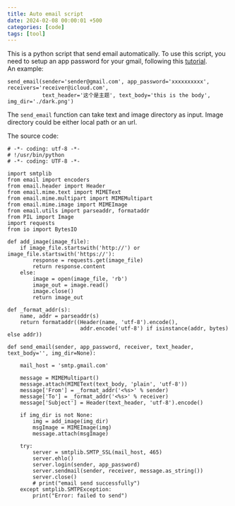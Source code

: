 ```yaml
---
title: Auto email script
date: 2024-02-08 00:00:01 +500
categories: [code]
tags: [tool]
---
```

This is a python script that send email automatically. To use this script, you need to setup an app password for your gmail, following this [tutorial](https://support.google.com/accounts/answer/185833).<br /> 
An example:
```
send_email(sender='sender@gmail.com', app_password='xxxxxxxxxx', receivers='receiver@icloud.com',
           text_header='这个是主题', text_body='this is the body', img_dir='./dark.png')
```
The `send_email` function can take text and image directory as input. Image directory could be either local path or an url. 

The source code:
```
# -*- coding: utf-8 -*-
# !/usr/bin/python
# -*- coding: UTF-8 -*-

import smtplib
from email import encoders
from email.header import Header
from email.mime.text import MIMEText
from email.mime.multipart import MIMEMultipart
from email.mime.image import MIMEImage
from email.utils import parseaddr, formataddr
from PIL import Image
import requests
from io import BytesIO

def add_image(image_file):
    if image_file.startswith('http://') or image_file.startswith('https://'):
        response = requests.get(image_file)
        return response.content
    else:
        image = open(image_file, 'rb')
        image_out = image.read()
        image.close()
        return image_out

def _format_addr(s):
    name, addr = parseaddr(s)
    return formataddr((Header(name, 'utf-8').encode(),
                       addr.encode('utf-8') if isinstance(addr, bytes) else addr))

def send_email(sender, app_password, receiver, text_header, text_body='', img_dir=None):

    mail_host = 'smtp.gmail.com'

    message = MIMEMultipart()
    message.attach(MIMEText(text_body, 'plain', 'utf-8'))
    message['From'] = _format_addr('<%s>' % sender)
    message['To'] = _format_addr('<%s>' % receiver)
    message['Subject'] = Header(text_header, 'utf-8').encode()

    if img_dir is not None:
        img = add_image(img_dir)
        msgImage = MIMEImage(img)
        message.attach(msgImage)

    try:
        server = smtplib.SMTP_SSL(mail_host, 465)
        server.ehlo()
        server.login(sender, app_password)
        server.sendmail(sender, receiver, message.as_string())
        server.close()
        # print("email send successfully")
    except smtplib.SMTPException:
        print("Error: failed to send")
```
